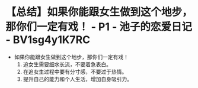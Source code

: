 # 【总结】如果你能跟女生做到这个地步，那你们一定有戏！ - P1 - 池子的恋爱日记 - BV1sg4y1K7RC

-   如果你能跟女生做到这个地步，那你们一定有戏！
    1.  追女生需要细水长流，不要着急表白。
    2.  在追女生过程中要有分寸感，不要过于热情。
    3.  提升自己的能力和个人生活，增加自身吸引力。